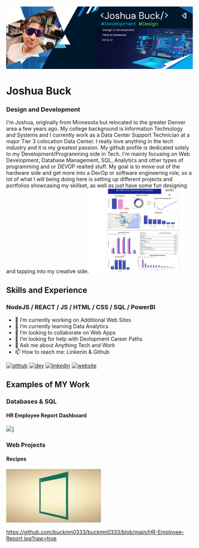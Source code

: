 ![Design and Development](https://github.com/buckmn0333/buckmn0333/blob/main/portfolio_banner.png) 

# Joshua Buck
### Design and Development

I'm Joshua, originally from Minnesota but relocated to the greater Denver area a few years ago. My college background is Information Technology and Systems and I currently work as a Data Center Support Technician at a major Tier 3 colocation Data Center. I really love anything in the tech industry and it is my greatest passion. My github profile is dedicated solely to my Development/Programming side in Tech. I'm mainly focusing on Web Development, Database Management, SQL, Analytics and other types of programming and or DEVOP realted stuff. My goal is to move out of the hardware side and get more into a DevOp or software engineering role, so a lot of what I will being doing here is setting up different projects and portfolios showcasing my skillset, as well as just have some fun designing and tapping into my creative side. 
<a href="https://github.com/buckmn0333/HR-Dashboard-MySQL-PowerBI"><img src="https://github.com/buckmn0333/buckmn0333/blob/main/HR-Employee-Report.jpg?raw=true" width="256" ></a>
## Skills and Experience
### NodeJS / REACT / JS / HTML / CSS / SQL / PowerBI

- 🔭 I’m currently working on Additional Web Sites 
- 🌱 I’m currently learning Data Analytics 
- 👯 I’m looking to collaborate on Web Apps 
- 🤔 I’m looking for help with Devlopment Career Paths 
- 💬 Ask me about Anything Tech and Work 
- 📫 How to reach me: Linkenin & Github
  
[<img src='https://cdn.jsdelivr.net/npm/simple-icons@3.0.1/icons/github.svg' alt='github' height='40'>](https://github.com/buckmn0333)  [<img src='https://cdn.jsdelivr.net/npm/simple-icons@3.0.1/icons/dev-dot-to.svg' alt='dev' height='40'>](https://dev.to/buckmn0333)  [<img src='https://cdn.jsdelivr.net/npm/simple-icons@3.0.1/icons/linkedin.svg' alt='linkedin' height='40'>](https://www.linkedin.com/in/https://www.linkedin.com/in/joshua-b-a830951a4//)  [<img src='https://cdn.jsdelivr.net/npm/simple-icons@3.0.1/icons/icloud.svg' alt='website' height='40'>](https://github.com/buckmn0333)  

## Examples of MY Work
### Databases & SQL
#### HR Employee Report Dashboard 
<a href="https://github.com/buckmn0333/HR-Dashboard-MySQL-PowerBI"><img src="https://private-user-images.githubusercontent.com/117545217/332768483-8bb56b3b-3c9c-479e-8bc6-9a442c49a808.jpg?jwt=eyJhbGciOiJIUzI1NiIsInR5cCI6IkpXVCJ9.eyJpc3MiOiJnaXRodWIuY29tIiwiYXVkIjoicmF3LmdpdGh1YnVzZXJjb250ZW50LmNvbSIsImtleSI6ImtleTUiLCJleHAiOjE3MTY0MzI2ODAsIm5iZiI6MTcxNjQzMjM4MCwicGF0aCI6Ii8xMTc1NDUyMTcvMzMyNzY4NDgzLThiYjU2YjNiLTNjOWMtNDc5ZS04YmM2LTlhNDQyYzQ5YTgwOC5qcGc_WC1BbXotQWxnb3JpdGhtPUFXUzQtSE1BQy1TSEEyNTYmWC1BbXotQ3JlZGVudGlhbD1BS0lBVkNPRFlMU0E1M1BRSzRaQSUyRjIwMjQwNTIzJTJGdXMtZWFzdC0xJTJGczMlMkZhd3M0X3JlcXVlc3QmWC1BbXotRGF0ZT0yMDI0MDUyM1QwMjQ2MjBaJlgtQW16LUV4cGlyZXM9MzAwJlgtQW16LVNpZ25hdHVyZT0zYjNlNzQ0MDQ5NDQ5MTkxOGM4ODVlMTU3MzkyOGQzNTYwZDJlODAxMzI3MmRmNDU3NmJiZjcyYjYwZWYzYjEwJlgtQW16LVNpZ25lZEhlYWRlcnM9aG9zdCZhY3Rvcl9pZD0wJmtleV9pZD0wJnJlcG9faWQ9MCJ9.waw7be_af3LJ23RCXkm5cYn-N2AWMXLps-jPtfMfOVA" width="256"></a>]
### Web Projects
#### Recipes
<a href="https://buckmn0333.github.io/odin-recipes/"><img src="https://github.com/buckmn0333/buckmn0333/blob/main/giphy.gif" width="256" ></a>


https://github.com/buckmn0333/buckmn0333/blob/main/HR-Employee-Report.jpg?raw=true

